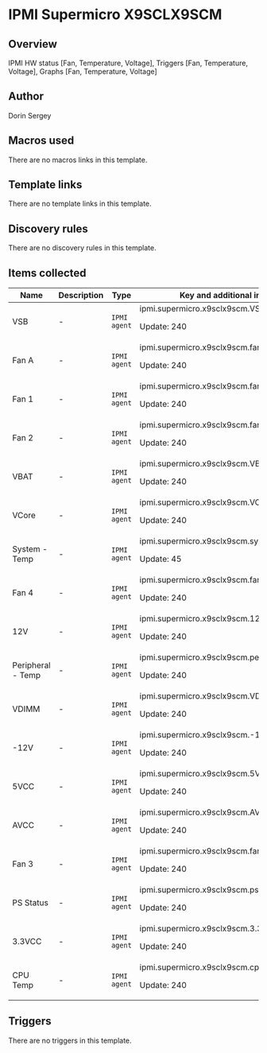 # IPMI Supermicro X9SCLX9SCM

## Overview

IPMI HW status [Fan, Temperature, Voltage], Triggers [Fan, Temperature, Voltage], Graphs [Fan, Temperature, Voltage]



## Author

Dorin Sergey

## Macros used

There are no macros links in this template.

## Template links

There are no template links in this template.

## Discovery rules

There are no discovery rules in this template.

## Items collected

|Name|Description|Type|Key and additional info|
|----|-----------|----|----|
|VSB|<p>-</p>|`IPMI agent`|ipmi.supermicro.x9sclx9scm.VSB<p>Update: 240</p>|
|Fan A|<p>-</p>|`IPMI agent`|ipmi.supermicro.x9sclx9scm.fana<p>Update: 240</p>|
|Fan 1|<p>-</p>|`IPMI agent`|ipmi.supermicro.x9sclx9scm.fan1<p>Update: 240</p>|
|Fan 2|<p>-</p>|`IPMI agent`|ipmi.supermicro.x9sclx9scm.fan2<p>Update: 240</p>|
|VBAT|<p>-</p>|`IPMI agent`|ipmi.supermicro.x9sclx9scm.VBAT<p>Update: 240</p>|
|VCore|<p>-</p>|`IPMI agent`|ipmi.supermicro.x9sclx9scm.VCore<p>Update: 240</p>|
|System - Temp|<p>-</p>|`IPMI agent`|ipmi.supermicro.x9sclx9scm.system.temp<p>Update: 45</p>|
|Fan 4|<p>-</p>|`IPMI agent`|ipmi.supermicro.x9sclx9scm.fan4<p>Update: 240</p>|
|12V|<p>-</p>|`IPMI agent`|ipmi.supermicro.x9sclx9scm.12V<p>Update: 240</p>|
|Peripheral - Temp|<p>-</p>|`IPMI agent`|ipmi.supermicro.x9sclx9scm.peripheral.temp<p>Update: 240</p>|
|VDIMM|<p>-</p>|`IPMI agent`|ipmi.supermicro.x9sclx9scm.VDIMM<p>Update: 240</p>|
|-12V|<p>-</p>|`IPMI agent`|ipmi.supermicro.x9sclx9scm.-12V<p>Update: 240</p>|
|5VCC|<p>-</p>|`IPMI agent`|ipmi.supermicro.x9sclx9scm.5VCC<p>Update: 240</p>|
|AVCC|<p>-</p>|`IPMI agent`|ipmi.supermicro.x9sclx9scm.AVCC<p>Update: 240</p>|
|Fan 3|<p>-</p>|`IPMI agent`|ipmi.supermicro.x9sclx9scm.fan3<p>Update: 240</p>|
|PS Status|<p>-</p>|`IPMI agent`|ipmi.supermicro.x9sclx9scm.ps.status<p>Update: 240</p>|
|3.3VCC|<p>-</p>|`IPMI agent`|ipmi.supermicro.x9sclx9scm.3.3VCC<p>Update: 240</p>|
|CPU Temp|<p>-</p>|`IPMI agent`|ipmi.supermicro.x9sclx9scm.cpu.temp<p>Update: 240</p>|


## Triggers

There are no triggers in this template.

